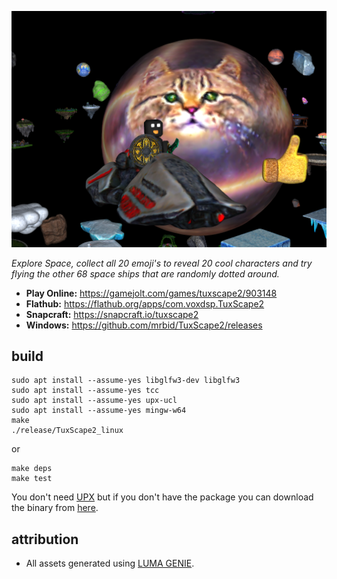 ![Screenshot of the TuxScape2 game](https://raw.githubusercontent.com/mrbid/TuxScape2/main/screenshot.png)

*Explore Space, collect all 20 emoji's to reveal 20 cool characters and try flying the other 68 space ships that are randomly dotted around.*

- **Play Online:** https://gamejolt.com/games/tuxscape2/903148
- **Flathub:** https://flathub.org/apps/com.voxdsp.TuxScape2
- **Snapcraft:** https://snapcraft.io/tuxscape2
- **Windows:** https://github.com/mrbid/TuxScape2/releases

## build
```
sudo apt install --assume-yes libglfw3-dev libglfw3
sudo apt install --assume-yes tcc
sudo apt install --assume-yes upx-ucl
sudo apt install --assume-yes mingw-w64
make
./release/TuxScape2_linux
```
or
```
make deps
make test
```
You don't need [UPX](https://upx.github.io/) but if you don't have the package you can download the binary from [here](https://github.com/upx/upx/releases).

## attribution
* All assets generated using [LUMA GENIE](https://lumalabs.ai/genie).
